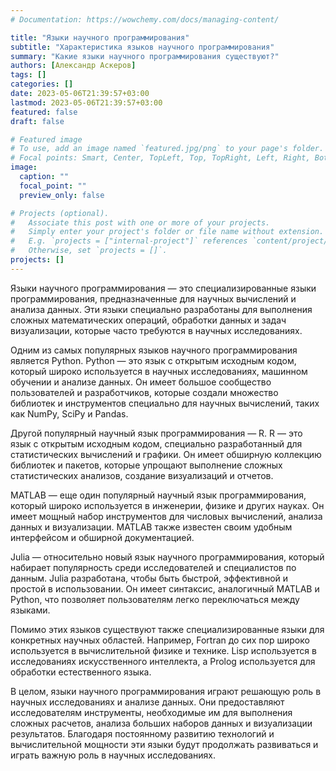 ```yaml
---
# Documentation: https://wowchemy.com/docs/managing-content/

title: "Языки научного программирования"
subtitle: "Характеристика языков научного программирования"
summary: "Какие языки научного программирования существуют?"
authors: [Александр Аскеров]
tags: []
categories: []
date: 2023-05-06T21:39:57+03:00
lastmod: 2023-05-06T21:39:57+03:00
featured: false
draft: false

# Featured image
# To use, add an image named `featured.jpg/png` to your page's folder.
# Focal points: Smart, Center, TopLeft, Top, TopRight, Left, Right, BottomLeft, Bottom, BottomRight.
image:
  caption: ""
  focal_point: ""
  preview_only: false

# Projects (optional).
#   Associate this post with one or more of your projects.
#   Simply enter your project's folder or file name without extension.
#   E.g. `projects = ["internal-project"]` references `content/project/deep-learning/index.md`.
#   Otherwise, set `projects = []`.
projects: []
---
```


Языки научного программирования — это специализированные языки программирования, предназначенные для научных вычислений и анализа данных. Эти языки специально разработаны для выполнения сложных математических операций, обработки данных и задач визуализации, которые часто требуются в научных исследованиях.

Одним из самых популярных языков научного программирования является Python. Python — это язык с открытым исходным кодом, который широко используется в научных исследованиях, машинном обучении и анализе данных. Он имеет большое сообщество пользователей и разработчиков, которые создали множество библиотек и инструментов специально для научных вычислений, таких как NumPy, SciPy и Pandas.

Другой популярный научный язык программирования — R. R — это язык с открытым исходным кодом, специально разработанный для статистических вычислений и графики. Он имеет обширную коллекцию библиотек и пакетов, которые упрощают выполнение сложных статистических анализов, создание визуализаций и отчетов.

MATLAB — еще один популярный научный язык программирования, который широко используется в инженерии, физике и других науках. Он имеет мощный набор инструментов для числовых вычислений, анализа данных и визуализации. MATLAB также известен своим удобным интерфейсом и обширной документацией.

Julia — относительно новый язык научного программирования, который набирает популярность среди исследователей и специалистов по данным. Julia разработана, чтобы быть быстрой, эффективной и простой в использовании. Он имеет синтаксис, аналогичный MATLAB и Python, что позволяет пользователям легко переключаться между языками.

Помимо этих языков существуют также специализированные языки для конкретных научных областей. Например, Fortran до сих пор широко используется в вычислительной физике и технике. Lisp используется в исследованиях искусственного интеллекта, а Prolog используется для обработки естественного языка.

В целом, языки научного программирования играют решающую роль в научных исследованиях и анализе данных. Они предоставляют исследователям инструменты, необходимые им для выполнения сложных расчетов, анализа больших наборов данных и визуализации результатов. Благодаря постоянному развитию технологий и вычислительной мощности эти языки будут продолжать развиваться и играть важную роль в научных исследованиях.
